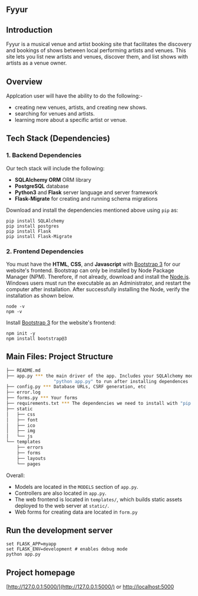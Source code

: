 Fyyur
-----

## Introduction

Fyyur is a musical venue and artist booking site that facilitates the discovery and bookings of shows between local performing artists and venues. This site lets you list new artists and venues, discover them, and list shows with artists as a venue owner.

## Overview

Applcation user will have the ability to do the following:-

* creating new venues, artists, and creating new shows.
* searching for venues and artists.
* learning more about a specific artist or venue.

## Tech Stack (Dependencies)

### 1. Backend Dependencies
Our tech stack will include the following:
 * **SQLAlchemy ORM** ORM library
 * **PostgreSQL** database
 * **Python3** and **Flask** server language and server framework
 * **Flask-Migrate** for creating and running schema migrations
 
Download and install the dependencies mentioned above using `pip` as:
```
pip install SQLAlchemy
pip install postgres
pip install Flask
pip install Flask-Migrate
```

### 2. Frontend Dependencies
You must have the **HTML**, **CSS**, and **Javascript** with [Bootstrap 3](https://getbootstrap.com/docs/3.4/customize/) for our website's frontend. Bootstrap can only be installed by Node Package Manager (NPM). Therefore, if not already, download and install the [Node.js](https://nodejs.org/en/download/). Windows users must run the executable as an Administrator, and restart the computer after installation. After successfully installing the Node, verify the installation as shown below.
```
node -v
npm -v
```
Install [Bootstrap 3](https://getbootstrap.com/docs/3.3/getting-started/) for the website's frontend:
```
npm init -y
npm install bootstrap@3
```

## Main Files: Project Structure

  ```sh
  ├── README.md
  ├── app.py *** the main driver of the app. Includes your SQLAlchemy models.
                    "python app.py" to run after installing dependences
  ├── config.py *** Database URLs, CSRF generation, etc
  ├── error.log
  ├── forms.py *** Your forms
  ├── requirements.txt *** The dependencies we need to install with "pip install -r requirements.txt"
  ├── static
  │   ├── css 
  │   ├── font
  │   ├── ico
  │   ├── img
  │   └── js
  └── templates
      ├── errors
      ├── forms
      ├── layouts
      └── pages
  ```

Overall:
* Models are located in the `MODELS` section of `app.py`.
* Controllers are also located in `app.py`.
* The web frontend is located in `templates/`, which builds static assets deployed to the web server at `static/`.
* Web forms for creating data are located in `form.py`


## Run the development server
```
set FLASK_APP=myapp
set FLASK_ENV=development # enables debug mode
python app.py
```

## Project homepage 
[http://127.0.0.1:5000/](http://127.0.0.1:5000/) or [http://localhost:5000](http://localhost:5000) 

